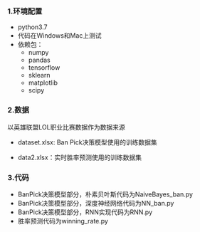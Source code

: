 ### 1.环境配置 

- python3.7
- 代码在Windows和Mac上测试
- 依赖包：
  - numpy
  - pandas
  - tensorflow
  - sklearn
  - matplotlib
  - scipy

### 2.数据

以英雄联盟LOL职业比赛数据作为数据来源

- dataset.xlsx: Ban Pick决策模型使用的训练数据集

- data2.xlsx：实时胜率预测使用的训练数据集

### 3.代码

- BanPick决策模型部分，朴素贝叶斯代码为NaiveBayes_ban.py
- BanPick决策模型部分，深度神经网络代码为NN_ban.py
- BanPick决策模型部分，RNN实现代码为RNN.py
- 胜率预测代码为winning_rate.py
